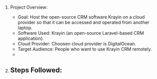 1. Project Overview:
   - Goal: Host the open-source CRM software Krayin on a cloud provider so that it can be accessed and operated from another laptop.
   - Software Used: Krayin (an open-source Laravel-based CRM application).
   - Cloud Provider: Choosen cloud provider is DigitalOcean.
   - Target Audience: People who want to use Krayin CRM remotely.
   - 

2. Steps Followed:
   - 
